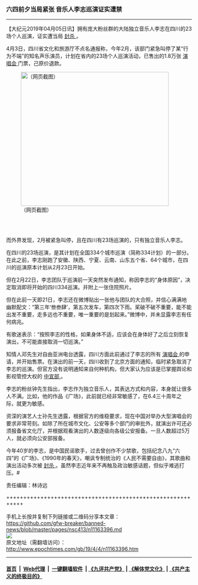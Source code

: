 ### 六四前夕当局紧张 音乐人李志巡演证实遭禁
------------------------

<p>
 【大纪元2019年04月05日讯】拥有庞大粉丝群的大陆独立音乐人李志在四川的23场个人巡演，证实遭当局
 <a href="http://www.epochtimes.com/gb/tag/%E5%B0%81%E6%9D%80.html">
  封杀
 </a>
 。
</p>
<p>
 4月3日，四川省文化和旅游厅不点名通报称，今年2月，该部门紧急叫停了某“行为不端”的知名声乐演员，计划在省内的23场个人巡演活动，已售出的1.8万张
 <a href="http://www.epochtimes.com/gb/tag/%E6%BC%94%E5%94%B1%E4%BC%9A.html">
  演唱会
 </a>
 门票，己原价退款。
</p>
<figure class="wp-caption aligncenter" id="attachment_11163415" style="width: 401px">
 <a href="http://i.epochtimes.com/assets/uploads/2019/04/a266e3e6f6125f1cec8ba3415443ee35.jpg">
  <img alt="（网页截图）" class=" wp-image-11163415" height="364" src="http://i.epochtimes.com/assets/uploads/2019/04/a266e3e6f6125f1cec8ba3415443ee35-600x544.jpg" width="401"/>
 </a>
 <br/><figcaption class="wp-caption-text">
  （网页截图）
 </figcaption><br/>
</figure><br/>
<p>
 而外界发现，2月被紧急叫停，且在四川有23场巡演的，只有独立音乐人李志。
</p>
<p>
 在四川的23场巡演，是其计划在全国334个城市巡演（简称334计划）的一部分。在此之前，李志刚跑了安徽、陕西、宁夏、云南、山东五个省、64个城市，在四川的巡演原本计划从2月23日开始。
</p>
<p>
 但在2月22日，李志团队于巡演前一天突然发布通知，称因李志的“身体原因”，决定取消即将开始的四川334巡演。并附上一张住院照片。
</p>
<p>
 但在此前一天即21日，李志还在微博贴出一张他与团队的大合照，并信心满满地幽默配文：“第三年‘叁叁肆’，第五次发车，第四次下雨。桨破不破不重要，能不能出发不重要，走多远也不重要，唯一重要的是划起来。”微博中，并未显露李志有任何病兆。
</p>
<p>
 有歌迷表示：“按照李志的性格，如果身体不适，应该会在身体好了之后立刻恢复演出，不可能直接取消一切巡演。”
</p>
<p>
 知情人邓先生对自由亚洲电台透露，四川方面此前通过了李志的所有
 <a href="http://www.epochtimes.com/gb/tag/%E6%BC%94%E5%94%B1%E4%BC%9A.html">
  演唱会
 </a>
 的申请，并开始售票。在演出的前一天，四川收到了北京方面的通知，临时紧急取消了李志的巡演。但官方没有说明通知来自何种机构，但大家认为应该是已掌握舆论和影视管控大权的
 <a href="http://www.epochtimes.com/gb/tag/%E4%B8%AD%E5%AE%A3%E9%83%A8.html">
  中宣部
 </a>
 。
</p>
<p>
 李志的粉丝钟先生指出，李志作为独立音乐人，其表达方式和内容，本身就让很多人不满。比如，他的作品《广场》，此前就已经非常敏感了，在6.4三十周年之际，就更为敏感。
</p>
<p>
 资深的演艺人士孙先生透露，根据官方的维稳要求，现在中国对举办大型演唱会的要求非常苛刻。如除了所在城市文化、公安等多个部门的审批外，就演出许可还必须报备省文化厅，并根据观看演出的人数逐级向各级公安报备。一旦人数超过5万人，就必须向公安部报备。
</p>
<p>
 今年40岁的李志，是中国民谣歌手，过去曾创作不少禁歌，包括纪念八九“六四”的《广场》、《1990年的春天》，嘲讽专制统治的《人民不需要自由》，其歌曲和演出活动多次被
 <a href="http://www.epochtimes.com/gb/tag/%E5%B0%81%E6%9D%80.html">
  封杀
 </a>
 。虽然李志近年来不再触及政治敏感话题，但似乎难逃打压。#
</p>
<p>
 责任编辑：林诗远
</p>

+++++++++++++++++++++++++++++++++++++++++++++++++++++++++++<br/><br/>
手机上长按并复制下列链接或二维码分享本文章：<br/>
https://github.com/gfw-breaker/banned-news/blob/master/pages/nsc413/n11163396.md <br/>
<a href='https://github.com/gfw-breaker/banned-news/blob/master/pages/nsc413/n11163396.md'><img src='https://github.com/gfw-breaker/banned-news/blob/master/pages/nsc413/n11163396.md.png'/></a> <br/>
原文地址（需翻墙访问）：http://www.epochtimes.com/gb/19/4/4/n11163396.htm


------------------------
#### [首页](https://github.com/gfw-breaker/banned-news/blob/master/README.md) &nbsp;|&nbsp; [Web代理](https://github.com/labour-camp/helloworld) &nbsp;|&nbsp; [一键翻墙软件](https://github.com/gfw-breaker/nogfw/blob/master/README.md) &nbsp;| [《九评共产党》](https://github.com/gfw-breaker/9ping.md/blob/master/README.md#九评之一评共产党是什么) | [《解体党文化》](https://github.com/gfw-breaker/jtdwh.md/blob/master/README.md) | [《共产主义的终极目的》](https://github.com/gfw-breaker/gczydzjmd.md/blob/master/README.md)

